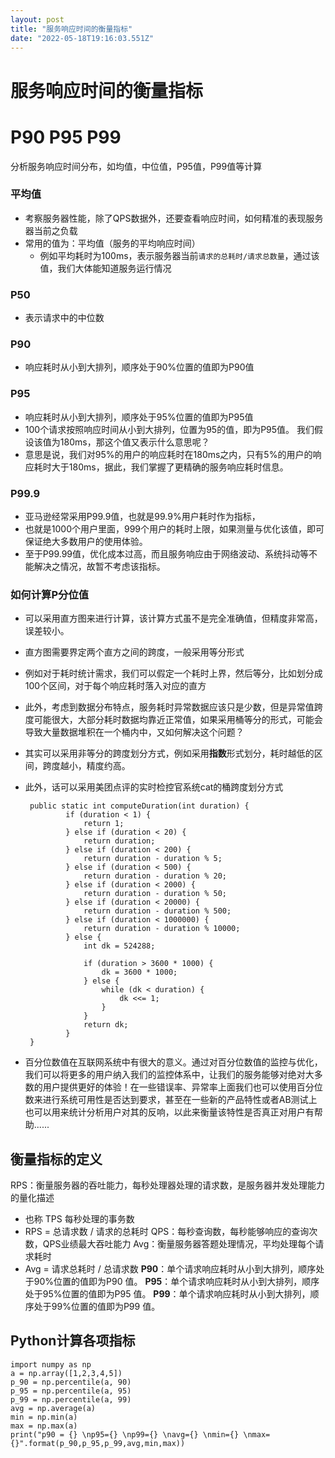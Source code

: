 ```yaml
---
layout: post
title: "服务响应时间的衡量指标"
date: "2022-05-18T19:16:03.551Z"
---
```

服务响应时间的衡量指标
===========

[](#p90-p95-p99)P90 P95 P99
===========================

分析服务响应时间分布，如均值，中位值，P95值，P99值等计算

### [](#%E5%B9%B3%E5%9D%87%E5%80%BC)平均值

*   考察服务器性能，除了QPS数据外，还要查看响应时间，如何精准的表现服务器当前之负载
*   常用的值为：平均值（服务的平均响应时间）
    *   例如平均耗时为100ms，表示服务器当前`请求的总耗时/请求总数量`，通过该值，我们大体能知道服务运行情况

### [](#p50)P50

*   表示请求中的中位数

### [](#p90)P90

*   响应耗时从小到大排列，顺序处于90%位置的值即为P90值

### [](#p95)P95

*   响应耗时从小到大排列，顺序处于95%位置的值即为P95值
*   100个请求按照响应时间从小到大排列，位置为95的值，即为P95值。 我们假设该值为180ms，那这个值又表示什么意思呢？
*   意思是说，我们对95%的用户的响应耗时在180ms之内，只有5%的用户的响应耗时大于180ms，据此，我们掌握了更精确的服务响应耗时信息。

### [](#p99-9)P99.9

*   亚马逊经常采用P99.9值，也就是99.9%用户耗时作为指标，
*   也就是1000个用户里面，999个用户的耗时上限，如果测量与优化该值，即可保证绝大多数用户的使用体验。
*   至于P99.99值，优化成本过高，而且服务响应由于网络波动、系统抖动等不能解决之情况，故暂不考虑该指标。

### [](#%E5%A6%82%E4%BD%95%E8%AE%A1%E7%AE%97p%E5%88%86%E4%BD%8D%E5%80%BC)如何计算P分位值

*   可以采用直方图来进行计算，该计算方式虽不是完全准确值，但精度非常高，误差较小。
    
*   直方图需要界定两个直方之间的跨度，一般采用等分形式
    
*   例如对于耗时统计需求，我们可以假定一个耗时上界，然后等分，比如划分成100个区间，对于每个响应耗时落入对应的直方
    
*   此外，考虑到数据分布特点，服务耗时异常数据应该只是少数，但是异常值跨度可能很大，大部分耗时数据均靠近正常值，如果采用桶等分的形式，可能会导致大量数据堆积在一个桶内中，又如何解决这个问题？
    
*   其实可以采用非等分的跨度划分方式，例如采用**指数**形式划分，耗时越低的区间，跨度越小，精度约高。
    
*   此外，话可以采用美团点评的实时检控官系统cat的桶跨度划分方式
    
         public static int computeDuration(int duration) {
                 if (duration < 1) {
                     return 1;
                 } else if (duration < 20) {
                     return duration;
                 } else if (duration < 200) {
                     return duration - duration % 5;
                 } else if (duration < 500) {
                     return duration - duration % 20;
                 } else if (duration < 2000) {
                     return duration - duration % 50;
                 } else if (duration < 20000) {
                     return duration - duration % 500;
                 } else if (duration < 1000000) {
                     return duration - duration % 10000;
                 } else {
                     int dk = 524288;
         
                     if (duration > 3600 * 1000) {
                         dk = 3600 * 1000;
                     } else {
                         while (dk < duration) {
                             dk <<= 1;
                         }
                     }
                     return dk;
                 }
         }   
        
    
*   百分位数值在互联网系统中有很大的意义。通过对百分位数值的监控与优化，我们可以将更多的用户纳入我们的监控体系中，让我们的服务能够对绝对大多数的用户提供更好的体验！在一些错误率、异常率上面我们也可以使用百分位数来进行系统可用性是否达到要求，甚至在一些新的产品特性或者AB测试上也可以用来统计分析用户对其的反响，以此来衡量该特性是否真正对用户有帮助......
    

[](#%E8%A1%A1%E9%87%8F%E6%8C%87%E6%A0%87%E7%9A%84%E5%AE%9A%E4%B9%89)衡量指标的定义
---------------------------------------------------------------------------

RPS：衡量服务器的吞吐能力，每秒处理器处理的请求数，是服务器并发处理能力的量化描述

*   也称 TPS 每秒处理的事务数
*   RPS = 总请求数 / 请求的总耗时 QPS：每秒查询数，每秒能够响应的查询次数，QPS业绩最大吞吐能力 Avg：衡量服务器答题处理情况，平均处理每个请求耗时
*   Avg = 请求总耗时 / 总请求数 **P90**：单个请求响应耗时从小到大排列，顺序处于90%位置的值即为P90 值。 **P95**：单个请求响应耗时从小到大排列，顺序处于95%位置的值即为P95 值。 **P99**：单个请求响应耗时从小到大排列，顺序处于99%位置的值即为P99 值。

[](#python%E8%AE%A1%E7%AE%97%E5%90%84%E9%A1%B9%E6%8C%87%E6%A0%87)Python计算各项指标
-----------------------------------------------------------------------------

    import numpy as np
    a = np.array([1,2,3,4,5])
    p_90 = np.percentile(a, 90)
    p_95 = np.percentile(a, 95)
    p_99 = np.percentile(a, 99)
    avg = np.average(a)
    min = np.min(a)
    max = np.max(a)
    print("p90 = {} \np95={} \np99={} \navg={} \nmin={} \nmax={}".format(p_90,p_95,p_99,avg,min,max))